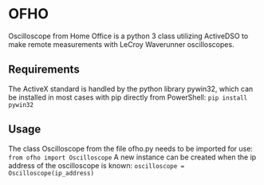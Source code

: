 # OFHO
Oscilloscope from Home Office is a python 3 class utilizing ActiveDSO to make remote measurements with LeCroy Waverunner oscilloscopes.
## Requirements
The ActiveX standard is handled by the python library pywin32, which can be installed in most cases with pip directly from PowerShell:
`pip install pywin32`
## Usage
The class Oscilloscope from the file ofho.py needs to be imported for use:
`from ofho import Oscilloscope`
A new instance can be created when the ip address of the oscilloscope is known:
`oscilloscope = Oscilloscope(ip_address)`